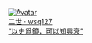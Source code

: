 <a href="https://517group.cn/histories2.html" class="card" style="background-image: url('https://image.wsq127.top/file/914835907fa4c5135b57b.png');"> 
  <img src="https://image.wsq127.top/file/5b982a3e27da2bc62ee77.png" alt="Avatar">
  <div class="title">二世 · wsq127</div>
  <div class="overlay"></div>
  <div class="overlay-text">“以史爲鏡，可以知興衰”</div>
</a>